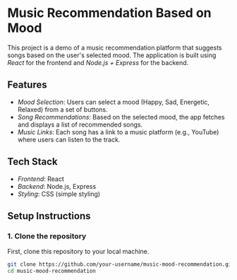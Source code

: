 # Music Recommendation Based on Mood

This project is a demo of a music recommendation platform that suggests songs based on the user's selected mood. The application is built using *React* for the frontend and *Node.js + Express* for the backend.

## Features

- *Mood Selection*: Users can select a mood (Happy, Sad, Energetic, Relaxed) from a set of buttons.
- *Song Recommendations*: Based on the selected mood, the app fetches and displays a list of recommended songs.
- *Music Links*: Each song has a link to a music platform (e.g., YouTube) where users can listen to the track.

## Tech Stack

- *Frontend*: React
- *Backend*: Node.js, Express
- *Styling*: CSS (simple styling)

## Setup Instructions

### 1. Clone the repository

First, clone this repository to your local machine.

```bash
git clone https://github.com/your-username/music-mood-recommendation.git
cd music-mood-recommendation
